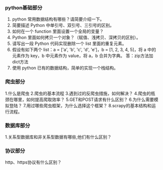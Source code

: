 ### python基础部分

1. python 常用数据结构有哪些？请简要介绍一下。
2. 简要描述 Python 中单引号、双引号、三引号的区别。
3. 如何在一个 function 里面设置一个全局的变量？
4. Python 里面如何拷贝一个对象？（赋值、浅拷贝、深拷贝的区别）。
5. 请写出一段 Python 代码实现删除一个 list 里面的重复元素。
6. 假设有如下两个 list：a = ['a', 'b', 'c', 'd', 'e']，b = [1, 2, 3, 4, 5]，将 a 中的元素作为 key，b 中元素作为 value，将 a，b 合并为字典。
   答：zip方法加dict方法
7. 使用 python 已有的数据结构，简单的实现一个栈结构。

### 爬虫部分

1.什么是爬虫
2.爬虫的基本流程
3.遇到过的反爬虫措施，如何解决？
4.爬虫的瓶颈在哪里，如何提高爬取效率？
5.GET和POST请求有什么区别？
6.为什么需要模拟登陆？
7.用过哪些爬虫框架，为什么选择这个框架？
8.scrapy的基本结构和运行流程。


### 数据库部分
1.关系型数据库和非关系型数据有哪些,他们有什么区别？



### 协议部分
http、https协议有什么区别？







